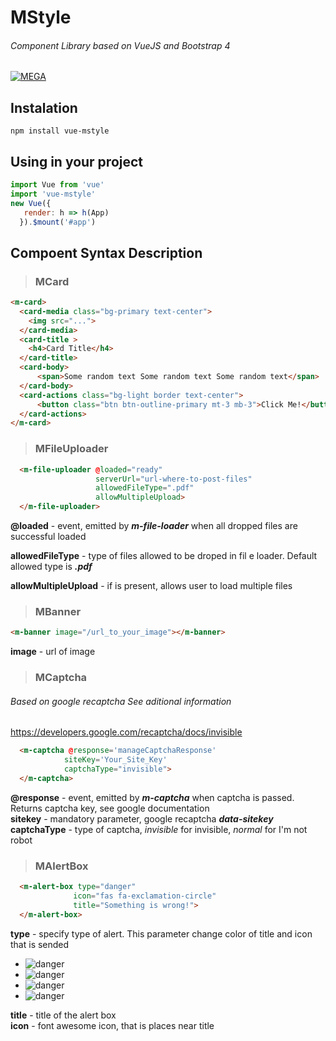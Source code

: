 # **MStyle**
###### _Component Library based on VueJS and Bootstrap 4_
[![MEGA](https://i.imgur.com/oXc1S0B.png)](http://egov.md/en)
## Instalation
```
npm install vue-mstyle
```
## Using in your project
```js
import Vue from 'vue'
import 'vue-mstyle'
new Vue({
   render: h => h(App)
  }).$mount('#app')
```


## Compoent Syntax Description

>### **MCard**

```html
<m-card>
  <card-media class="bg-primary text-center">
    <img src="...">
  </card-media>
  <card-title >
    <h4>Card Title</h4>
  </card-title>
  <card-body>
      <span>Some random text Some random text Some random text</span>
  </card-body>
  <card-actions class="bg-light border text-center">
      <button class="btn btn-outline-primary mt-3 mb-3">Click Me!</button>
  </card-actions>
</m-card>
```

>### **MFileUploader**

```html
  <m-file-uploader @loaded="ready"
                   serverUrl="url-where-to-post-files"
                   allowedFileType=".pdf"
                   allowMultipleUpload>
  </m-file-uploader>
```

**@loaded** - event, emitted by **_m-file-loader_**  when all dropped
files are successful loaded</br>

**allowedFileType** - type of files allowed to be droped in fil
e loader. Default allowed type is **_.pdf_**</br>

**allowMultipleUpload** - if is present, allows user to
 load multiple files</br>

>### **MBanner**
  ```html
  <m-banner image="/url_to_your_image"></m-banner>
  ```
**image** - url of image</br>


>### **MCaptcha**
###### _Based on google recaptcha_ See aditional information
 https://developers.google.com/recaptcha/docs/invisible

  ```html
    <m-captcha @response='manageCaptchaResponse'
              siteKey='Your_Site_Key'
              captchaType="invisible">
    </m-captcha>
  ```
**@response** - event, emitted by **_m-captcha_**  when captcha is passed.
 Returns captcha key, see google documentation</br>
**sitekey** - mandatory parameter, google recaptcha **_data-sitekey_**</br>
**captchaType** - type of captcha, *invisible* for invisible, *normal* for
 I'm not robot</br>

>### **MAlertBox**

  ```html
    <m-alert-box type="danger"
                icon="fas fa-exclamation-circle"
                title="Something is wrong!">
    </m-alert-box>
  ```
**type** - specify type of alert. This parameter change color of title and
 icon that is sended
- ![danger](https://i.imgur.com/kgxohYW.png)
- ![danger](https://i.imgur.com/e7JRuv9.png)
- ![danger](https://i.imgur.com/60YcNzu.png)
- ![danger](https://i.imgur.com/l5lLXNg.png)


**title** - title of the alert box</br>
**icon** - font awesome icon, that is places near title</br>
